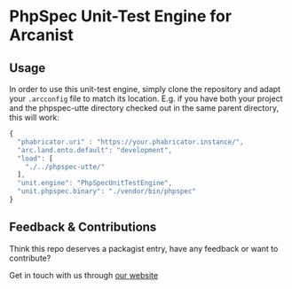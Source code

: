 # PhpSpec Unit-Test Engine for Arcanist

## Usage

In order to use this unit-test engine, simply clone the repository and adapt your `.arcconfig` file to match its location. E.g. if you have both your project and the phpspec-utte directory checked out in the same parent directory, this will work:

```javascript
{
  "phabricator.uri" : "https://your.phabricator.instance/",
  "arc.land.onto.default": "development",
  "load": [
    "./../phpspec-utte/"
  ],
  "unit.engine": "PhpSpecUnitTestEngine",
  "unit.phpspec.binary": "./vendor/bin/phpspec"
}
```


## Feedback & Contributions

Think this repo deserves a packagist entry, have any feedback or want to contribute?

Get in touch with us through [our website](http://www.tentwentyfour.lu)
